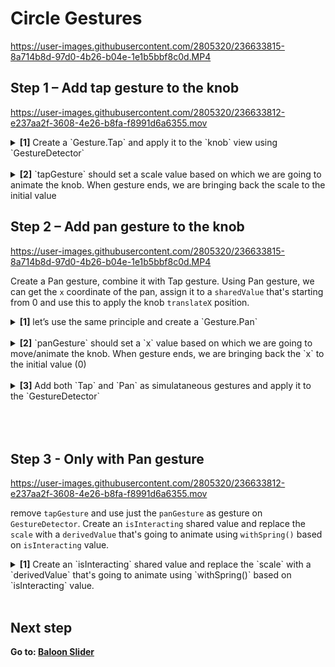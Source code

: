 # Circle Gestures

https://user-images.githubusercontent.com/2805320/236633815-8a714b8d-97d0-4b26-b04e-1e1b5bbf8c0d.MP4

## Step 1 – Add tap gesture to the knob

https://user-images.githubusercontent.com/2805320/236633812-e237aa2f-3608-4e26-b8fa-f8991d6a6355.mov

<details>
<summary>
  <b>[1]</b> Create a `Gesture.Tap` and apply it to the `knob` view using `GestureDetector`
</summary>

```jsx
const tapGesture = Gesture.Tap()

<GestureDetector gesture={tapGesture}>
  <Animated.View style={styles.knob} />
</GestureDetector>
```

</details>
<br />
<details>
<summary>
  <b>[2]</b> `tapGesture` should set a scale value based on which we are going to animate the knob. When gesture ends, we are bringing back the scale to the initial value
</summary>
  <br/>
<details>

<summary>
create a `scale` sharedValue starting from 1
</summary>

```jsx
const scale = useSharedValue(1)
```

</details>
<br />
<details>
<summary>
add onBegin method and change `scale` value using spring
</summary>

```jsx
.onBegin(() => {
  scale.value = withSpring(2)
})
```

</details>
<br />
<details>
<summary>
add onEnd method to bring back the scale to using spring
</summary>

```jsx
.onEnd(() => {
  scale.value = withSpring(1)
})
```

</details>
<br />
<details>
<summary>
create a knobStyle using useAnimatedStyle and change the scale and borderWidth by interpolating scale.value `[1,2] → [layout.knobSize / 2, 2]`
</summary>

```jsx
const animatedStyle = useAnimatedStyle(() => {
  return {
    borderWidth: interpolate(
      scale.value,
      [1, 2],
      [layout.knobSize / 2, 2],
      Extrapolate.CLAMP,
    ),
    transform: [
      {
        scale: scale.value,
      },
    ],
  }
})
```

</details>
<br />
<details>
<summary>
apply this style to the knob
</summary>

```jsx
<Animated.View style={[styles.knob, animatedStyle]} hitSlop={hitSlop} />
```

</details>
<br />
<br/>
  </details>

## Step 2 – Add pan gesture to the knob

https://user-images.githubusercontent.com/2805320/236633815-8a714b8d-97d0-4b26-b04e-1e1b5bbf8c0d.MP4

Create a Pan gesture, combine it with Tap gesture. Using Pan gesture, we can get the `x` coordinate of the pan, assign it to a `sharedValue` that's starting from 0 and use this to apply the knob `translateX` position.

<details>
<summary>
  <b>[1]</b> let’s use the same principle and create a `Gesture.Pan`
</summary>

```jsx
const tapGesture = Gesture.Tap()
```

</details>
<br/>
<details>
<summary>
  <b>[2]</b> `panGesture` should set a `x` value based on which we are going to move/animate the knob. When gesture ends, we are bringing back the `x` to the initial value (0)
</summary>
  <br/>
<details>

<summary>
create a `x` sharedValue starting from 1
</summary>

```jsx
const x = useSharedValue(0)
```

</details>
<br />
<details>
<summary>
add onChange method and change x value based on `changeX`
</summary>

```jsx
.onChange((ev) => {
	x.value += ev.changeX
})
```

<details>
<summary>
⚠️ TIP
</summary>
The reason why we’re using `changeX` instead of `translationX` is that we would like to start from where we left when the gesture is triggered again (aka when we start panning again), in other words it keeps the knob in place and next time will move from the current position

</details>
</details>
<br />
<details>
<summary>
when gesture has finished, bring back the knob `scale` to 1.
</summary>

```jsx
.onEnd(() => {
	scale.value = withSpring(1)
})
```

</details>
<br />
<details>
<summary>
apply `transform.translateX` as style using `x` shared value
</summary>

```jsx
const animatedStyle = useAnimatedStyle(() => {
  return {
    borderWidth: //
    transform: [
			{
				translateX: x.value  // <--------- here
			},
      {
        scale: scale.value,
      },
    ],
  }
})
```

</details>
</details>
</>
<br />
<details>
<summary>
  <b>[3]</b> Add both `Tap` and `Pan` as simulataneous gestures and apply it to the `GestureDetector`
</summary>
  <br/>

```jsx
const gestures = Gesture.Simultaneous(tapGesture. panGesture)

<GestureDetector gesture={gestures}>
  //
</GestureDetector>
```

</details>
<br />
<br />
<br />

## Step 3 - Only with Pan gesture

https://user-images.githubusercontent.com/2805320/236633812-e237aa2f-3608-4e26-b8fa-f8991d6a6355.mov

remove `tapGesture` and use just the `panGesture` as gesture on `GestureDetector`. Create an `isInteracting` shared value and replace the `scale` with a `derivedValue` that's going to animate using `withSpring()` based on `isInteracting` value.

<details>
<summary>
  <b>[1]</b> Create an `isInteracting` shared value and replace the `scale` with a `derivedValue` that's going to animate using `withSpring()` based on `isInteracting` value.
</summary>
  <br/>
    <details>

  <summary>
  create isInteracting value and replace scale with a derived value.
  </summary>

```jsx
const isInteracting = useSharedValue(false)
const scale = useDerivedValue(() => {
  return withSpring(isInteracting.value ? 2 : 1)
})
```

  </details>
  <br/>
  <details>

  <summary>
  using `.onBegin` and `.onFinalize` to toggle `isInteractive` value
  </summary>

```jsx
.onBegin(() => {
  isInteracting.value = true
})
.onFinalize(() => {
  isInteracting.value = false
})
```

  </details>
  <br/>
  <details>

  <summary>
  using `.onEnd` to bring back `x` to the initial value
  </summary>

```jsx
.onEnd(() => {
  x.value = withSpring(0)
})
```

  </details>
</details>
<br />

## Next step

**Go to: [Baloon Slider](../BaloonSlider/)**
